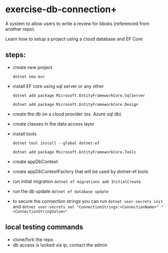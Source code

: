 # exercise-db-connection+

A system to allow users to write a review for bboks (referenced from another repo).

Learn how to setup a project using a cloud database and EF Core


## steps:
- create new project

  `dotnet new mvc`

- install EF core using sql server or any other

  `dotnet add package Microsoft.EntityFrameworkCore.SqlServer`
  
  `dotnet add package Microsoft.EntityFrameworkCore.Design`

- create the db on a cloud provider (es. Azure sql db)
- create classes in the data access layer
- install tools
  
  `dotnet tool install --global dotnet-ef`

  `dotnet add package Microsoft.EntityFrameworkCore.Tools`

- create appDbContext
- create appDbContextFactory that will be used by dotnet-ef tools

- run initial migration
  `dotnet ef migrations add InitialCreate`

- run the db update
  `dotnet ef database update`

- to secure the connection strings you can run
`dotnet user-secrets init` and `dotnet user-secrets set "ConnectionStrings:<ConnectionName>" "<ConnectionStringValue>"`


## local testing commands
- clone/fork the repo
- db access is locked via ip, contact the admin
